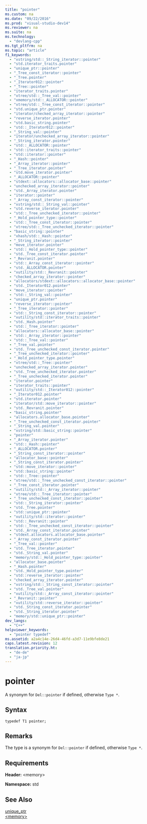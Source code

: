 ```yaml
---
title: "pointer"
ms.custom: na
ms.date: "09/22/2016"
ms.prod: "visual-studio-dev14"
ms.reviewer: na
ms.suite: na
ms.technology: 
  - "devlang-cpp"
ms.tgt_pltfrm: na
ms.topic: "article"
f1_keywords: 
  - "xstring/std::_String_iterator::pointer"
  - "std.iterator_traits.pointer"
  - "unique_ptr::pointer"
  - "_Tree_const_iterator::pointer"
  - "_Tree.pointer"
  - "_Iterator012::pointer"
  - "_Tree::pointer"
  - "iterator_traits.pointer"
  - "xtree/std::_Tree_val::pointer"
  - "xmemory/std::_ALLOCATOR::pointer"
  - "xtree/std::_Tree_const_iterator::pointer"
  - "std.unique_ptr.pointer"
  - "iterator/checked_array_iterator::pointer"
  - "reverse_iterator.pointer"
  - "std.basic_string.pointer"
  - "std::_Iterator012::pointer"
  - "_String_val::pointer"
  - "iterator/unchecked_array_iterator::pointer"
  - "_String_iterator.pointer"
  - "std::_ALLOCATOR::pointer"
  - "std::iterator_traits::pointer"
  - "std::iterator::pointer"
  - "_Hash::pointer"
  - "_Array_iterator::pointer"
  - "_Tree_iterator.pointer"
  - "std.move_iterator.pointer"
  - "_ALLOCATOR::pointer"
  - "stdext::allocators::allocator_base::pointer"
  - "unchecked_array_iterator::pointer"
  - "std._Array_iterator.pointer"
  - "iterator::pointer"
  - "_Array_const_iterator::pointer"
  - "xstring/std::_String_val::pointer"
  - "std.reverse_iterator.pointer"
  - "std::_Tree_unchecked_iterator::pointer"
  - "_Hold_pointer_type::pointer"
  - "std::_Tree_const_iterator::pointer"
  - "xtree/std::_Tree_unchecked_iterator::pointer"
  - "basic_string::pointer"
  - "xhash/std::_Hash::pointer"
  - "_String_iterator::pointer"
  - "move_iterator.pointer"
  - "std::_Hold_pointer_type::pointer"
  - "std._Tree_const_iterator.pointer"
  - "_Revranit.pointer"
  - "std::_Array_const_iterator::pointer"
  - "std._ALLOCATOR.pointer"
  - "xutility/std::_Revranit::pointer"
  - "checked_array_iterator::pointer"
  - "allocators/stdext::allocators::allocator_base::pointer"
  - "std._Iterator012.pointer"
  - "move_iterator::pointer"
  - "std::_String_val::pointer"
  - "unique_ptr.pointer"
  - "reverse_iterator::pointer"
  - "_Tree_iterator::pointer"
  - "std::_String_const_iterator::pointer"
  - "xutility/std::iterator_traits::pointer"
  - "std._Hash.pointer"
  - "std::_Tree_iterator::pointer"
  - "allocators::allocator_base::pointer"
  - "std::_Array_iterator::pointer"
  - "std::_Tree_val::pointer"
  - "_Tree_val.pointer"
  - "std._Tree_unchecked_const_iterator.pointer"
  - "_Tree_unchecked_iterator::pointer"
  - "_Hold_pointer_type.pointer"
  - "xtree/std::_Tree::pointer"
  - "unchecked_array_iterator.pointer"
  - "std._Tree_unchecked_iterator.pointer"
  - "_Tree_unchecked_iterator.pointer"
  - "iterator.pointer"
  - "iterator_traits::pointer"
  - "xutility/std::_Iterator012::pointer"
  - "_Iterator012.pointer"
  - "std.iterator.pointer"
  - "iterator/std::move_iterator::pointer"
  - "std._Revranit.pointer"
  - "basic_string.pointer"
  - "allocators.allocator_base.pointer"
  - "_Tree_unchecked_const_iterator.pointer"
  - "_String_val.pointer"
  - "xstring/std::basic_string::pointer"
  - "pointer"
  - "_Array_iterator.pointer"
  - "std::_Hash::pointer"
  - "_ALLOCATOR.pointer"
  - "_String_const_iterator::pointer"
  - "allocator_base::pointer"
  - "_String_const_iterator.pointer"
  - "std::move_iterator::pointer"
  - "std::basic_string::pointer"
  - "std::_Tree::pointer"
  - "xtree/std::_Tree_unchecked_const_iterator::pointer"
  - "_Tree_const_iterator.pointer"
  - "xutility/std::_Array_iterator::pointer"
  - "xtree/std::_Tree_iterator::pointer"
  - "_Tree_unchecked_const_iterator::pointer"
  - "std::_String_iterator::pointer"
  - "std._Tree.pointer"
  - "std::unique_ptr::pointer"
  - "xutility/std::iterator::pointer"
  - "std::_Revranit::pointer"
  - "std::_Tree_unchecked_const_iterator::pointer"
  - "std._Array_const_iterator.pointer"
  - "stdext.allocators.allocator_base.pointer"
  - "_Array_const_iterator.pointer"
  - "_Tree_val::pointer"
  - "std._Tree_iterator.pointer"
  - "std._String_val.pointer"
  - "memory/std::_Hold_pointer_type::pointer"
  - "allocator_base.pointer"
  - "_Hash.pointer"
  - "std._Hold_pointer_type.pointer"
  - "std::reverse_iterator::pointer"
  - "checked_array_iterator.pointer"
  - "xstring/std::_String_const_iterator::pointer"
  - "std._Tree_val.pointer"
  - "xutility/std::_Array_const_iterator::pointer"
  - "_Revranit::pointer"
  - "xutility/std::reverse_iterator::pointer"
  - "std._String_const_iterator.pointer"
  - "std._String_iterator.pointer"
  - "memory/std::unique_ptr::pointer"
dev_langs: 
  - "C++"
helpviewer_keywords: 
  - "pointer typedef"
ms.assetid: a2a4c14e-26d4-46fd-a3d7-11e9bfe8de21
caps.latest.revision: 12
translation.priority.ht: 
  - "de-de"
  - "ja-jp"
---
```

# pointer
A synonym for `Del::pointer` if defined, otherwise `Type *`.  
  
## Syntax  
  
```  
typedef T1 pointer;  
```  
  
## Remarks  
 The type is a synonym for `Del::pointer` if defined, otherwise `Type *`.  
  
## Requirements  
 **Header:** <memory\>  
  
 **Namespace:** std  
  
## See Also  
 [unique_ptr](../vs140/unique_ptr-class.md)   
 [<memory\>](../vs140/-memory-.md)